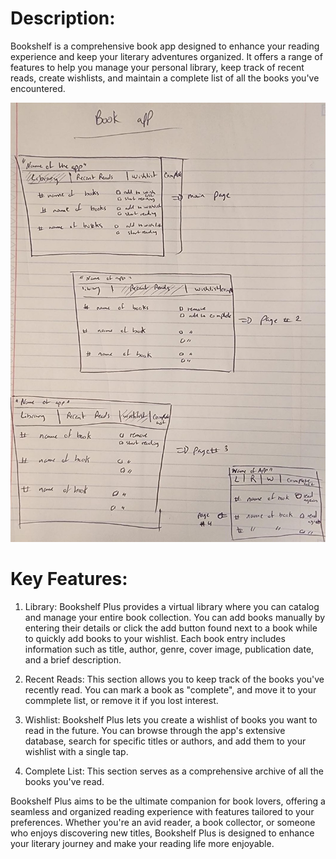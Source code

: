 # Description:
Bookshelf  is a comprehensive book app designed to enhance your reading experience and keep your literary adventures organized. It offers a range of features to help you manage your personal library, keep track of recent reads, create wishlists, and maintain a complete list of all the books you've encountered.

![app framework](public/images/framework.jpg)

# Key Features:

1) Library: Bookshelf Plus provides a virtual library where you can catalog and manage your entire book collection. You can add books manually by entering their details or click the add button found next to a book while   to quickly add books to your wishlist. Each book entry includes information such as title, author, genre, cover image, publication date, and a brief description.

2) Recent Reads: This section allows you to keep track of the books you've recently read. You can mark a book as "complete", and move it to your commplete list, or remove it if you lost interest.

3) Wishlist: Bookshelf Plus lets you create a wishlist of books you want to read in the future. You can browse through the app's extensive database, search for specific titles or authors, and add them to your wishlist with a single tap.

4) Complete List: This section serves as a comprehensive archive of all the books you've read.


Bookshelf Plus aims to be the ultimate companion for book lovers, offering a seamless and organized reading experience with features tailored to your preferences. Whether you're an avid reader, a book collector, or someone who enjoys discovering new titles, Bookshelf Plus is designed to enhance your literary journey and make your reading life more enjoyable.
